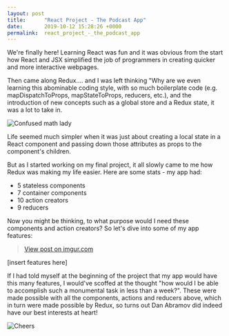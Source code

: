 ```yaml
---
layout: post
title:      "React Project - The Podcast App"
date:       2019-10-12 15:28:26 +0000
permalink:  react_project_-_the_podcast_app
---
```



We're finally here! Learning React was fun and it was obvious from the start how React and JSX simplified the job of programmers in creating quicker and more interactive webpages. 

Then came along Redux.... and I was left thinking "Why are we even learning this abominable coding style, with so much boilerplate code (e.g. mapDispatchToProps, mapStateToProps, reducers, etc.), and the introduction of new concepts such as a global store and a Redux state, it was a lot to take in. 

![Confused math lady](https://i.imgflip.com/1c81c1.jpg)

Life seemed much simpler when it was just about creating a local state in a React component and passing down those attributes as props to the component's children.

But as I started working on my final project, it all slowly came to me how Redux was making my life easier. Here are some stats - my app had: 

* 5 stateless components
* 7 container components
* 10 action creators
* 9 reducers

Now you might be thinking, to what purpose would I need these components and action creators? So let's dive into some of my app features:

<blockquote class="imgur-embed-pub" lang="en" data-id="swWfcjc"><a href="//imgur.com/swWfcjc">View post on imgur.com</a></blockquote><script async src="//s.imgur.com/min/embed.js" charset="utf-8"></script>

[insert features here]

If I had told myself at the beginning of the project that my app would have this many features, I would've scoffed at the thought "how would I be able to accomplish such a monumental task in less than a week?". These were made possible with all the components, actions and reducers above, which in turn were made possible by Redux, so turns out Dan Abramov did indeed have our best interests at heart! 

![Cheers](https://www.meme-arsenal.com/memes/5734ed7a96165f46fb5559ebfac03c50.jpg)








